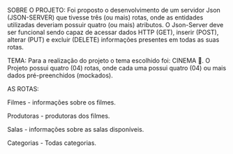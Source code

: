 SOBRE O PROJETO:
Foi proposto o desenvolvimento de um servidor Json (JSON-SERVER) que tivesse três (ou mais) rotas, onde as entidades utilizadas deveriam possuir quatro (ou mais) atributos. O Json-Server deve ser funcional sendo capaz de acessar dados HTTP (GET), inserir (POST), alterar (PUT) e excluir (DELETE) informações presentes em todas as suas rotas.

TEMA:
Para a realização do projeto o tema escolhido foi: CINEMA 🍿. O Projeto possui quatro (04) rotas, onde cada uma possui quatro (04) ou mais dados pré-preenchidos (mockados).

AS ROTAS:

Filmes - informações sobre os filmes.

Produtoras - produtoras dos filmes.

Salas - informações sobre as salas disponíveis.

Categorias - Todas categorias.
